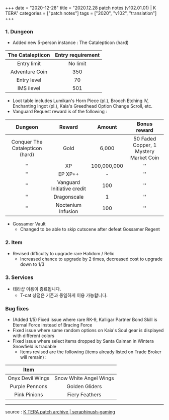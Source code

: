 +++
date = "2020-12-28"
title = "2020.12.28 patch notes (v102.01.01) | K TERA"
categories = ["patch notes"]
tags = ["2020", "v102", "translation"]
+++

### 1. Dungeon
- Added new 5-person instance : The Catalepticon (hard)

| The Catalepticon | Entry requirement |
| :-: | :-: |
| Entry limit | No limit |
| Adventure Coin | 350 |
| Entry level | 70 |
| IMS ilevel | 501 |

  - Loot table includes Lumikan's Horn Piece (pl.), Brooch Etching IV, Enchanting Ingot (pl.), Kaia's Greedhead Option Change Scroll, etc.
  - Vanguard Request reward is of the following :

| Dungeon | Reward | Amount | Bonus reward |
| :-: | :-: | :-: | :-: |
| Conquer The Catalepticon (hard) | Gold | 6,000 | 50 Faded Copper, 1 Mystery Market Coin |
|''| XP | 100,000,000 |''|
|''| EP XP++ | - |''|
|''| Vanguard Initiative credit | 100 |''|
|''| Dragonscale | 1 |''|
|''| Noctenium Infusion | 100 |''|

- Gossamer Vault
  - Changed to be able to skip cutscene after defeat Gossamer Regent

### 2. Item
- Revised difficulty to upgrade rare Halidom / Relic
  - Increased chance to upgrade by 2 times, decreased cost to upgrade down to 1/3

### 3. Services
- 테라샵 이용이 종료됩니다.
  - T-cat 상점은 기존과 동일하게 이용 가능합니다.

### Bug fixes
- (Added 1/5) Fixed issue where rare RK-9, Kalligar Partner Bond Skill is Eternal Force instead of Bracing Force
- Fixed issue where same random options on Kaia's Soul gear is displayed with different colors
- Fixed issue where select items dropped by Santa Caiman in Wintera Snowfield is tradable
  - Items revised are the following (items already listed on Trade Broker will remain) :

| Item ||
| :-: | :-: |
| Onyx Devil Wings | Snow White Angel Wings |
| Purple Pennons | Golden Gliders |
| Pink Pinions | Fiery Feathers |

----

source : [K TERA patch archive | seraphinush-gaming](/ko/patch/raw/2020/v102-01-01)
